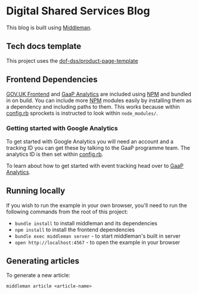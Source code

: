 # Digital Shared Services Blog

This blog is built using [Middleman](https://middlemanapp.com/).

## Tech docs template

This project uses the [dof-dss/product-page-template](https://github.com/dof-dss/product-page-template)

## Frontend Dependencies

[GOV.UK Frontend] and [GaaP Analytics] are included using [NPM] and bundled in
on build. You can include more [NPM] modules easily by installing them as a
dependency and including paths to them. This works because within [config.rb](https://github.com/alphagov/product-page-example/blob/master/config.rb#L64) sprockets is instructed to look within
`node_modules/`.

### Getting started with Google Analytics
To get started with Google Analytics you will need an account and a tracking ID
you can get these by talking to the GaaP programme team. The analytics ID is then
set within [config.rb](https://github.com/alphagov/product-page-example/blob/master/config.rb#L34).

To learn about how to get started with event tracking head over to [GaaP Analytics].

## Running locally

If you wish to run the example in your own browser, you'll need to run the
following commands from the root of this project:

- `bundle install` to install middleman and its dependencies
- `npm install` to install the frontend dependencies
- `bundle exec middleman server` - to start middleman's built in server
- `open http://localhost:4567` - to open the example in your browser


[GOV.UK Pay]: https://www.payments.service.gov.uk/
[GOV.UK Notify]: https://www.notifications.service.gov.uk/
[GOV.UK Registers]: https://registers.cloudapps.digital/

[GOV.UK Frontend]: https://github.com/alphagov/govuk-frontend
[GaaP Analytics]: https://github.com/alphagov/gaap-analytics
[NPM]: https://npmjs.com

## Generating articles

To generate a new article:

`middleman article <article-name>`
